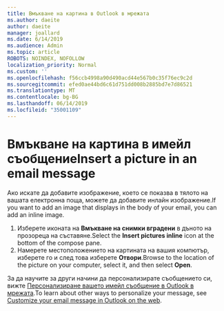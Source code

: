 ```yaml
---
title: Вмъкване на картина в Outlook в мрежата
ms.author: daeite
author: daeite
manager: joallard
ms.date: 6/14/2019
ms.audience: Admin
ms.topic: article
ROBOTS: NOINDEX, NOFOLLOW
localization_priority: Normal
ms.custom: ''
ms.openlocfilehash: f56ccb4998a90d490acd44e567b0c35f76ec9c2d
ms.sourcegitcommit: efed0ae44bd6c61d751dd008b2885bd7e7d86521
ms.translationtype: MT
ms.contentlocale: bg-BG
ms.lasthandoff: 06/14/2019
ms.locfileid: "35001109"
---
```

# <a name="insert-a-picture-in-an-email-message"></a><span data-ttu-id="a2b4f-102">Вмъкване на картина в имейл съобщение</span><span class="sxs-lookup"><span data-stu-id="a2b4f-102">Insert a picture in an email message</span></span>

<span data-ttu-id="a2b4f-103">Ако искате да добавите изображение, което се показва в тялото на вашата електронна поща, можете да добавите инлайн изображение.</span><span class="sxs-lookup"><span data-stu-id="a2b4f-103">If you want to add an image that displays in the body of your email, you can add an inline image.</span></span>

1. <span data-ttu-id="a2b4f-104">Изберете иконата на **Вмъкване на снимки вградени** в дъното на прозореца на съставяне.</span><span class="sxs-lookup"><span data-stu-id="a2b4f-104">Select the **Insert pictures inline** icon at the bottom of the compose pane.</span></span>
1. <span data-ttu-id="a2b4f-105">Намерете местоположението на картината на вашия компютър, изберете го и след това изберете **Отвори**.</span><span class="sxs-lookup"><span data-stu-id="a2b4f-105">Browse to the location of the picture on your computer, select it, and then select **Open**.</span></span>

<span data-ttu-id="a2b4f-106">За да научите за други начини да персонализирате съобщението си, вижте [Персонализиране вашето имейл съобщение в Outlook в мрежата](https://support.office.com/article/079442eb-6b41-4ff5-b6e0-a83d3967ac41).</span><span class="sxs-lookup"><span data-stu-id="a2b4f-106">To learn about other ways to personalize your message, see [Customize your email message in Outlook on the web](https://support.office.com/article/079442eb-6b41-4ff5-b6e0-a83d3967ac41).</span></span>